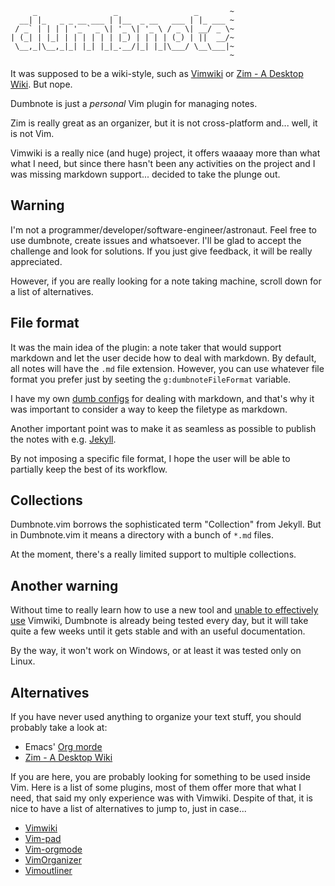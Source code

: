 ```
     _                 _                 _       ~
  __| |_   _ _ __ ___ | |__  _ __   ___ | |_ ___ ~
 / _` | | | | '_ ` _ \| '_ \| '_ \ / _ \| __/ _ \~
| (_| | |_| | | | | | | |_) | | | | (_) | ||  __/~
 \__,_|\__,_|_| |_| |_|_.__/|_| |_|\___/ \__\___|~
                                                 ~
```
It was supposed to be a wiki-style, such as
[Vimwiki](https://github.com/vimwiki/vimwiki) or [Zim - A Desktop
Wiki](http://zim-wiki.org/). But nope.

Dumbnote is just a *personal* Vim plugin for managing notes.

Zim is really great as an organizer, but it is not cross-platform and... well,
it is not Vim.

Vimwiki is a really nice (and huge) project, it offers waaaay more than what
what I need, but since there hasn't been any activities on the project and I was
missing markdown support... decided to take the plunge out.

## Warning

I'm not a programmer/developer/software-engineer/astronaut. 
Feel free to use dumbnote, create issues and whatsoever. I'll be glad to accept
the challenge and look for solutions. If you just give feedback, it will be
really appreciated.

However, if you are really looking for a note taking machine, scroll down for a
list of alternatives.

## File format

It was the main idea of the plugin: a note taker that would support markdown and
let the user decide how to deal with markdown. By default, all notes will have
the `.md` file extension. However, you can use whatever file format you prefer
just by seeting the `g:dumbnoteFileFormat` variable.

I have my own [dumb configs](https://github.com/lsrdg/markdumb.vim) for dealing 
with markdown, and that's why it was important to consider a way to keep the 
filetype as markdown.

Another important point was to make it as seamless as possible to publish the
notes with e.g. [Jekyll](http://jekyllrb.com/).

By not imposing a specific file format, I hope the user will be able to
partially
keep the best of its workflow.

## Collections

Dumbnote.vim borrows the sophisticated term "Collection" from Jekyll. But in
Dumbnote.vim it means a directory with a bunch of `*.md` files.

At the moment, there's a really limited support to multiple collections.

## Another warning

Without time to really learn how to use a new tool and [unable to effectively
use](https://github.com/vimwiki/vimwiki/issues/345)
Vimwiki, Dumbnote is already being tested every day, but it will take quite a
few weeks until it gets stable and with an useful documentation.

By the way, it won't work on Windows, or at least it was tested only on Linux.

## Alternatives

If you have never used anything to organize your text stuff, you should probably
take a look at:

- Emacs' [Org morde](http://orgmode.org/)
- [Zim - A Desktop Wiki](http://zim-wiki.org/)

If you are here, you are probably looking for something to be used inside Vim.
Here is a list of some plugins, most of them offer more that what I need, that
said my only experience was with Vimwiki. Despite of that, it is nice to have a
list of alternatives to jump to, just in case...

- [Vimwiki](https://github.com/vimwiki/vimwiki)
- [Vim-pad](https://github.com/fmoralesc/vim-pad)
- [Vim-orgmode](https://github.com/jceb/vim-orgmode)
- [VimOrganizer](http://www.vim.org/scripts/script.php?script_id=3342)
- [Vimoutliner](https://github.com/vimoutliner/vimoutliner)

